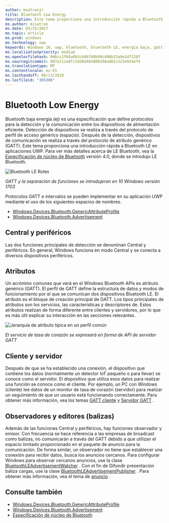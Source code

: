 ```yaml
---
author: msatranjr
title: Bluetooth Low Energy
description: Este tema proporciona una introducción rápida a Bluetooth LE en aplicaciones UWP.
ms.author: misatran
ms.date: 03/15/2017
ms.topic: article
ms.prod: windows
ms.technology: uwp
keywords: Windows 10, uwp, bluetooth, bluetooth LE, energía baja, gatt, espacio, central, periférico, cliente, server, monitor, publisher
ms.localizationpriority: medium
ms.openlocfilehash: 0d6cc1fb5a0b3cb96748b99c490b23a9e1df128f
ms.sourcegitcommit: 897a111e8fc5d38d483800288ad01c523e924ef4
ms.translationtype: MT
ms.contentlocale: es-ES
ms.lasthandoff: 08/13/2018
ms.locfileid: "305306"
---
```

# <a name="bluetooth-low-energy"></a>Bluetooth Low Energy
Bluetooth baja energía (ej) es una especificación que define protocolos para la detección y la comunicación entre los dispositivos de alimentación eficiente. Detección de dispositivos se realiza a través del protocolo de perfil de acceso genérico (espacio). Después de la detección, dispositivos de comunicación se realiza a través del protocolo de atributo genérico (GATT). Este tema proporciona una introducción rápida a Bluetooth LE en aplicaciones UWP. Para ver más detalles acerca de LE Bluetooth, vea la [Especificación de núcleo de Bluetooth](https://www.bluetooth.com/specifications/bluetooth-core-specification) versión 4.0, donde se introdujo LE Bluetooth. 

![Bluetooth LE Roles](images/gatt-roles.png)

*GATT y la separación de funciones se introdujeron en 10 Windows versión 1703*

Protocolos GATT e intervalos se pueden implementar en su aplicación UWP mediante el uso de los siguientes espacios de nombres.
- [Windows.Devices.Bluetooth.GenericAttributeProfile](https://docs.microsoft.com/en-us/uwp/api/windows.devices.bluetooth.genericattributeprofile)
- [Windows.Devices.Bluetooth.Advertisement](https://docs.microsoft.com/en-us/uwp/api/windows.devices.bluetooth.genericattributeprofile)

## <a name="central-and-peripheral"></a>Central y periféricos
Las dos funciones principales de detección se denominan Central y periféricos. En general, Windows funciona en modo Central y se conecta a diversos dispositivos periféricos. 

## <a name="attributes"></a>Atributos
Un acrónimo comunes que verá en el Windows Bluetooth APIs es atributo genérico (GATT). El perfil de GATT define la estructura de datos y modos de funcionamiento por el que se comunican dos dispositivos Bluetooth LE. El atributo es el bloque de creación principal de GATT. Los tipos principales de atributos son los servicios, las características y descriptores de. Estos atributos realizan de forma diferente entre clientes y servidores, por lo que es más útil explicar su interacción en las secciones relevantes. 

![Jerarquía de atributo típica en un perfil común](images/gatt-service.png)

*El servicio de tasa de corazón se expresará en forma de API de servidor GATT*

## <a name="client-and-server"></a>Cliente y servidor
Después de que se ha establecido una conexión, el dispositivo que contiene los datos (normalmente un detector IoT pequeño o para llevar) se conoce como el servidor. El dispositivo que utiliza esos datos para realizar una función se conoce como el cliente. Por ejemplo, un PC con Windows (cliente) lee datos de un monitor de tasa de corazón (servidor) para realizar un seguimiento de que un usuario está funcionando correctamente. Para obtener más información, vea los temas [GATT cliente](gatt-client.md) y [Servidor GATT](gatt-server.md) .

## <a name="watchers-and-publishers-beacons"></a>Observadores y editores (balizas)
Además de las funciones Central y periféricos, hay funciones observador y emisor. Con frecuencia se hace referencia a las empresas de broadcast como balizas, no comunicarán a través del GATT debido a que utilizan el espacio limitado proporcionado en el paquete de anuncio para la comunicación. De forma similar, un observador no tiene que establecer una conexión para recibir datos, busca los anuncios cercanos. Para configurar Windows para observar cercanos anuncios, use la clase [BluetoothLEAdvertisementWatcher](https://docs.microsoft.com/en-us/uwp/api/windows.devices.bluetooth.advertisement.bluetoothleadvertisementwatcher) . Con el fin de Difundir presentación baliza cargas, use la clase [BluetoothLEAdvertisementPublisher](https://docs.microsoft.com/en-us/uwp/api/windows.devices.bluetooth.advertisement.bluetoothleadvertisementpublisher) . Para obtener más información, vea el tema de [anuncio](ble-beacon.md) .

## <a name="see-also"></a>Consulte también
- [Windows.Devices.Bluetooth.GenericAttributeProfile](https://docs.microsoft.com/en-us/uwp/api/windows.devices.bluetooth.genericattributeprofile)
- [Windows.Devices.Bluetooth.Advertisement](https://docs.microsoft.com/en-us/uwp/api/windows.devices.bluetooth.genericattributeprofile)
- [Especificación de núcleo de Bluetooth](https://www.bluetooth.com/specifications/bluetooth-core-specification)